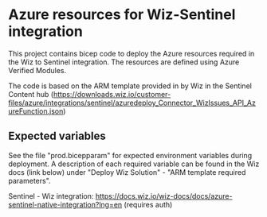 
# Azure resources for Wiz-Sentinel integration

This project contains bicep code to deploy the Azure resources required in the Wiz to Sentinel integration. The resources are defined using Azure Verified Modules.

The code is based on the ARM template provided in by Wiz in the Sentinel Content hub (https://downloads.wiz.io/customer-files/azure/integrations/sentinel/azuredeploy_Connector_WizIssues_API_AzureFunction.json)

## Expected variables

See the file "prod.bicepparam" for expected environment variables during deployment. A description of each required variable can be found in the Wiz docs (link below) under "Deploy Wiz Solution" - "ARM template required parameters".

Sentinel - Wiz integration: 
https://docs.wiz.io/wiz-docs/docs/azure-sentinel-native-integration?lng=en (requires auth)